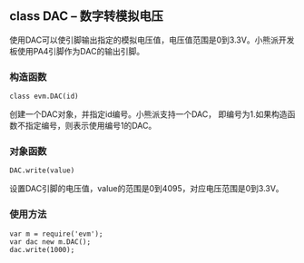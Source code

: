 ## class DAC – 数字转模拟电压

使用DAC可以使引脚输出指定的模拟电压值，电压值范围是0到3.3V。小熊派开发板使用PA4引脚作为DAC的输出引脚。

### 构造函数

` class evm.DAC(id) `

 创建一个DAC对象，并指定id编号。小熊派支持一个DAC， 即编号为1.如果构造函数不指定编号，则表示使用编号1的DAC。

    
    
### 对象函数

`DAC.write(value)`

 设置DAC引脚的电压值，value的范围是0到4095，对应电压范围是0到3.3V。


### 使用方法

```
var m = require('evm');
var dac new m.DAC();
dac.write(1000);
```

